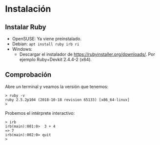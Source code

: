 

# Instalación

## Instalar Ruby

* OpenSUSE: Ya viene preinstalado.
* Debian: `apt install ruby irb ri`
* Windows:
    * Descargar el instalador de https://rubyinstaller.org/downloads/. Por ejemplo Ruby+Devkit 2.4.4-2 (x64).

## Comprobación

Abre un terminal y veamos la versión que tenemos:

```
> ruby -v
ruby 2.5.2p104 (2018-10-18 revision 65133) [x86_64-linux]
>
```

Probemos el intérprete interactivo:

```
> irb
irb(main):001:0>  3 + 4
=> 7
irb(main):002:0> quit
>
```
